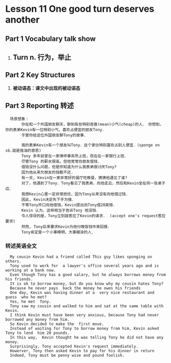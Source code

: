 # Lesson 11 One good turn deserves another  

## Part 1  Vocabulary talk show

1. **Turn n. 行为，举止**    
      - 
      

## Part 2  Key Structures

1. **被动语态：课文中出现的被动语态**      
            

## Part 3 Reporting 转述

      场景想象：  
           你在和一个外国朋友聊天，聊到有些特别吝啬(mean)小气(cheap)的人．　你想到，你的表弟Kevin有一位特别小气，喜欢占便宜的朋友Tony．　　
           于是你给这位外国朋友聊Tony的故事．  

           我的表弟Kevin有一个朋友叫Tony．这个家伙特别喜欢占别人便宜．（sponge on sb.就是揩油的意思)  
           Tony 多年前曾在一家律师事务所上班，现在在一家银行上班．  
           尽管Tony 的薪水很高，但他常常向朋友借钱.  
           借钱没什么问题，但是你知道为什么我表弟很讨厌Tony?  
           因为他从来欠朋友的钱都不还.  
           有一天, Kevin在一家非常好的餐厅吃晚餐，猜猜他遇见了谁?  
           对了，他遇到了Tony．Tony看见了我表弟，向他走云，然后和Kevin坐在同一张桌子边．  
           我想Kevin心里一定非常担忧，因为Tony从来没有向他借过钱．  
           因此, Kevin决定先下手为强．  
           不等Tony开口向他借钱，Kevin提出向Tony借20英镑.  
           Kevin 认为，这样相当于告诉Tony 他没钱．  
           令人惊讶的是，Tony立刻就答应了Kevin的请求.  (accept one's request答应要求)  
           然而, Tony后来要求Kevin为他付晚饭钱作来回报．
           Tony肯定是一个小事精明，大事糊涂的人．  


### 转述英语全文  

      My cousin Kevin had a friend called This guy likes sponging on  others.  
      Tony used to work for  a lawyer's office several years ago and is working at a bank now.
      Even though Tony has a good salary, but he always borrows money from his friends.  
      It is ok to borrow money, but do you know why my cousin hates Tony?    
      Because he never pays  back the money he owes his friends  
      One day, Kevin was having dinner at a  very nice restaurant and guess  who he met?  
      Yes, he met  Tony.  
      Tony saw my cousin and walked to him and sat at the same table with Kevin.  
      I think Kevin must have been very anxious, because Tony had never borrowed any money from him.  
      So Kevin decided to make the  first move.  
      Instead of waiting for Tony to borrow money from him, Kevin asked  Tony to lend  him 20 pounds.  
      In this way,  Kevin thought he was telling Tony he did not have any  money.  
      Surprisingly, Tony accepted Kevin's request immediately.  
      Howerver, Tony then asked Kevin to pay for his dinner in return
      Indeed, Tony must be penny wise and pound foolish.


